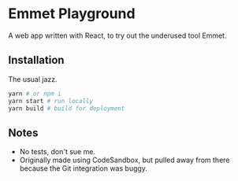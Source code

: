 # Emmet Playground

A web app written with React, to try out the underused tool Emmet.

## Installation

The usual jazz.

```bash
yarn # or npm i
yarn start # run locally
yarn build # build for deployment
```

## Notes

- No tests, don't sue me.
- Originally made using CodeSandbox, but pulled away from there because the Git integration was buggy.
